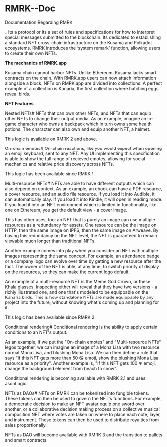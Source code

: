 # RMRK--Doc
Documentation Regarding RMRK

_ Its a protocol or its a set of rules and specifications for how to interpret special messages submitted to the blockchain.
Its dedicated to establishing a standard NFT cross-chain infrastructure on the Kusama and Polkadot ecosystems. RMRK introduces the ‘system remark’ function, allowing users to create their own NFTs.

**The mechanics of RMRK.app**

Kusama chain cannot harbor NFTs. Unlike Ethereum, Kusama lacks smart contracts on the chain. With RMRK.app users can now attach information alongside a block. NFTs on RMRK.app are divided into collections. A perfect example of a collection is Kanaria, the first collection where hatching eggs reveal birds.

**NFT Features** 

Nested NFTs#
NFTs that can own other NFTs, and NFTs that can equip other NFTs to change their output media. As an example, imagine an in-game character who owns a backpack which in turn owns some health potions. The character can also own and equip another NFT, a helmet.

This logic is available on RMRK 2 and above.

On-chain emotes#
On-chain reactions, like you would expect when opening an emoji keyboard, sent to any NFT. Any UI implementing this specification is able to show the full range of recieved emotes, allowing for social mechanics and relative price discovery across NFTs.

This logic has been available since RMRK 1.

Multi-resource NFTs#
NFTs are able to have different outputs which can also depend on context. As an example, an ebook can have a PDF resource, a cover resource, and an audio file resource. If you load it into Audible, it can automatically play. If you load it into Kindle, it will open in reading mode. If you load it into an NFT environment which is limited in functionality, like one on Ethereum, you get the default view - a cover image.

This has other uses, too: an NFT that is purely an image can use multiple resources as a redundancy for assets. One resource can be the image on HTTP, then the same image on IPFS, then the same image on Arweave. By having this redundancy on the NFT level, the NFT is guaranteed to remain viewable much longer than traditional NFTs.

Another example comes into play when you consider an NFT with multiple images representing the same concept. For example, an attendance badge or a company logo can evolve over time by getting a new resource after the fact. The owner of the NFT is able, at any time, to switch priority of display on the resources, so they can make the current logo default.

An example of a multi-resource NFT is the Meme God Crown, or these Khala glasses. Inspecting either will reveal that they have two versions - a richly illustrated one, and one that's modeled to be equippable on the Kanaria birds. This is how standalone NFTs are made equippable by any project into the future, without knowing what's coming up and planning for it.

This logic has been available since RMRK 2.

Conditional rendering#
Conditional rendering is the ability to apply certain conditions to an NFT's output.

As an example, if we put the "On-chain emotes" and "Multi-resource NFTs" legos together, we can imagine an image of a Mona Lisa with two resource: normal Mona Lisa, and blushing Mona Lisa. We can then define a rule that says "if this NFT gets more than 50 😘 emoji, show the blushing Mona Lisa resource as a priority". Another example is, "If this NFT gets 100 ❄ emoji, change the background element from beach to snow".

Conditional rendering is becoming available with RMRK 2.1 and uses JsonLogic.

NFTs as DAOs#
NFTs on RMRK can be tokenized into fungible tokens. These tokens can then be used to govern the NFT's functions. For example, a democratic decision to make an NFT avatar equip one sword over another, or a collaborative decision making process on a collective musical composition NFT where votes are taken on where to place each note, layer, and instrument. These tokens can then be used to distribute royalties from sales proportionally.

NFTs as DAO will become available with RMRK 3 and the transition to pallets and smart contracts.
